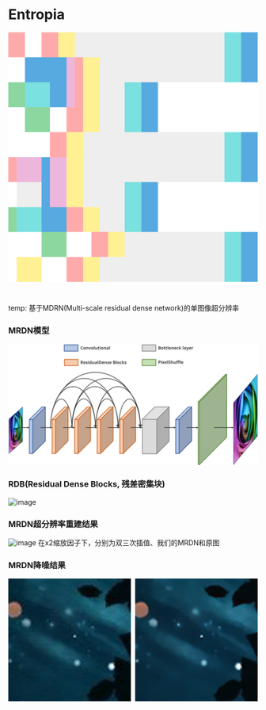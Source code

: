 # Entropia
![image](https://github.com/2ndDog/Entropia/blob/master/Entropia/Entropia.svg)
#
temp: 基于MDRN(Multi-scale residual dense network)的单图像超分辨率
### MRDN模型
![image](https://github.com/2ndDog/Entropia/blob/master/MRDN_model_SVG.svg)
### RDB(Residual Dense Blocks, 残差密集块)
![image](NULL)
### MRDN超分辨率重建结果
![image](https://github.com/2ndDog/Entropia/blob/master/MRDN.png)
在x2缩放因子下，分别为双三次插值、我们的MRDN和原图
### MRDN降噪结果
![image](https://github.com/2ndDog/Entropia/blob/master/MRDN_noise.png)
